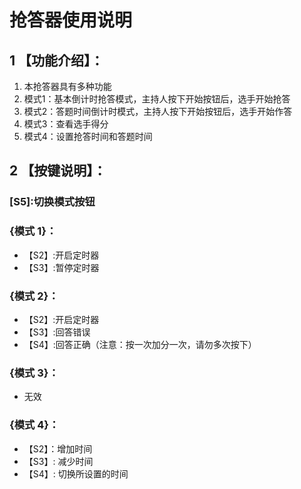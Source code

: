 #					抢答器使用说明
##	1 【功能介绍】：
1. 本抢答器具有多种功能
2. 模式1：基本倒计时抢答模式，主持人按下开始按钮后，选手开始抢答
3. 模式2：答题时间倒计时模式，主持人按下开始按钮后，选手开始作答
4. 模式3：查看选手得分
5. 模式4：设置抢答时间和答题时间


##	2 【按键说明】：
		
### [S5]:切换模式按钮

### {模式 1}：
- 【S2】:开启定时器
- 【S3】:暂停定时器

### {模式 2}：
- 【S2】:开启定时器
- 【S3】:回答错误
- 【S4】:回答正确（注意：按一次加分一次，请勿多次按下）

### {模式 3}：
- 无效

### {模式 4}：
- 【S2】：增加时间
- 【S3】: 减少时间
- 【S4】: 切换所设置的时间